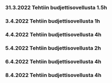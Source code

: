 ### 31.3.2022 Tehtiin budjettisovellusta 1.5h 
### 3.4.2022 Tehtiin budjettisovellusta 1h
### 4.4.2022 Tehtiin budjettisovellusta 4h
### 5.4.2022 Tehtiin budjettisovellusta 2h
### 6.4.2022 Tehtiin budjettisovellusta 4h
### 8.4.2022 Tehtiin budjettisovellusta 4h
